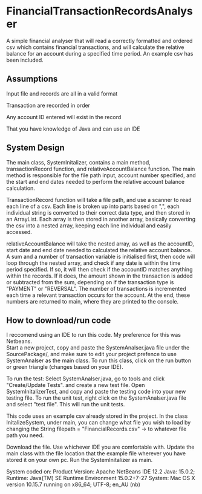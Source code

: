 # FinancialTransactionRecordsAnalyser

A simple financial analyser that will read a correctly formatted and ordered csv which contains financial transactions, and will calculate the relative balance for an account during a specified time period. An example csv has been included. 

## Assumptions
Input file and records are all in a valid format 

Transaction are recorded in order 

Any account ID entered will exist in the record

That you have knowledge of Java and can use an IDE


## System Design
The main class, SystemInitalizer, contains a main method, transactionRecord function, and relativeAccountBalance function. The main method is responsible for the file path input, account number specified, and the start and end dates needed to perform the relative account balance calculation. 

TransactionRecord function will take a file path, and use a scanner to read each line of a csv. Each line is broken up into parts based on ",", each individual string is converted to their correct data type, and then stored in an ArrayList. Each array is then stored in another array, basically converting the csv into a nested array, keeping each line individual and easily accessed. 

relativeAccountBalance will take the nested array, as well as the accountID, start date and end date needed to calculated the relative account balance. A sum and a number of transaction variable is initialised first, then code will loop through the nested array, and check if any date is within the time period specified. If so, it will then check if the accountID matches anything within the records. If it does, the amount shown in the transaction is added or subtracted from the sum, depending on if the transaction type is "PAYMENT" or "REVERSAL". 
The number of transactions is incremented each time a relevant transaction occurs for the account. 
At the end, these numbers are returned to main, where they are printed to the console. 




## How to download/run code
I reccomend using an IDE to run this code. My preference for this was Netbeans.  
Start a new project, copy and paste the SystemAnalser.java file under the SourcePackage/<default package>, and make sure to edit your project prefence to use SystemAnalser as the main class. To run this class, click on the run button or green triangle (changes based on your IDE).

To run the test:
Select SystemAnalser.java, go to tools and click "Create/Update Tests". and create a new test file. Open SystemInitalizerTest, and copy and paste the testing code into your new testing file.
To run the unit test, right click on the SystemAnalser.java file and select "test file". This will run the unit tests. 


This code uses an example csv already stored in the project. In the class InitalizeSystem, under main, you can change what file you wish to load by changing the String filepath = "FinancialRecords.csv" -> to whatever file path you need.


Download the file. Use whichever IDE you are comfortable with. Update the main class with the file location that the example file wherever you have stored it on your own pc. Run the SystemInitalizer as main.







System coded on:
Product Version: Apache NetBeans IDE 12.2
Java: 15.0.2;
Runtime: Java(TM) SE Runtime Environment 15.0.2+7-27
System: Mac OS X version 10.15.7 running on x86_64; UTF-8; en_AU (nb)

